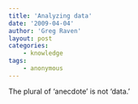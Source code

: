 ```yaml
---
title: 'Analyzing data'
date: '2009-04-04'
author: 'Greg Raven'
layout: post
categories:
    - knowledge
tags:
    - anonymous
---
```


The plural of ‘anecdote’ is not ‘data.’
